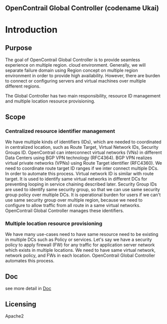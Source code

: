 OpenContrail Global Controller (codename Ukai)
----------------------------------------------

# Introduction

## Purpose

The goal of OpenContrail Global Controller is to provide seamless experience on multiple region.
cloud environment. Generally, we will separate failure domain using Region concept on multiple region environment
in order to provide high availability. However, there are burden to connect or configuring
 servers and virtual machines over multiple different regions.

The Global Controller has two main responsibility, resource ID management and multiple location resource provisioning.

## Scope

### Centralized resource identifier management

We have multiple kinds of identifiers (IDs), which are needed to coordinated in centralized location,
 such as Route Target, Virtual Network IDs, Security Groups ID.
OpenContrail can interconnect virtual networks (VNs) in different Data Centers using BGP VPN technology (RFC4364).
BGP VPN realizes virtual private networks (VPNs) using Route Target identifier (RFC4360).
We need to coordinate route target ID ranges if we inter connect multiple DCs. In order to automate this process.
Virtual network ID is similar with route target. It is used to identify same virtual networks in different DCs for preventing looping in
service chaining described later.
Security Group IDs are used to identify same security group, so that we can use same security group policy over multiple
DCs. It is operational burden for users if we can't use same security group over multiple region, because we need
to configure to allow traffic from all route in a same virtual networks.
OpenContrail Global Controller manages these identifiers.

### Multiple location resource provisioning

We have many use-cases need to have same resource need to be existing in multiple DCs such as Policy or services.
Let's say we have a security policy to apply firewall (FW) for any traffic for application server network which exists in multiple
locations. We need to have same virtual network, network policy, and FWs in each location.
OpenContrail Global Controller automates this process.

Doc
-------

see more detail in [Doc](https://nati.gitbooks.io/contrail-global-controller/content/)

Licensing
---------
Apache2